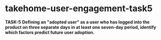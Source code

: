 # takehome-user-engagement-task5
**TASK-5**
          **Defining an "adopted user" as a user who has logged into the product on three separate days in at least one seven-day period, identify which factors predict future user adoption.**

